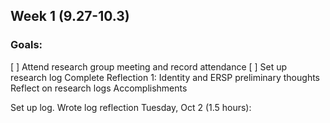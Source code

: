 ## Week 1 (9.27-10.3)
### Goals:

[ ] Attend research group meeting and record attendance
[ ] Set up research log
Complete Reflection 1: Identity and ERSP preliminary thoughts
Reflect on research logs
Accomplishments

Set up log.
Wrote log reflection
Tuesday, Oct 2 (1.5 hours):
